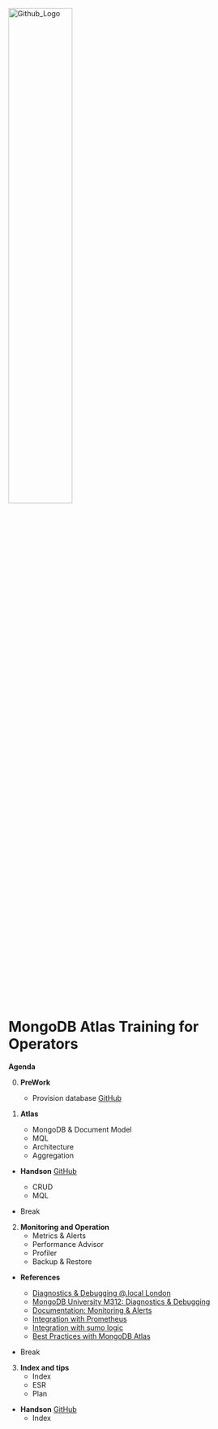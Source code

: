 <img src="https://companieslogo.com/img/orig/MDB_BIG-ad812c6c.png?t=1648915248" width="50%" title="Github_Logo"/> <br>

# MongoDB Atlas Training for Operators

**Agenda**

0. **PreWork**

   - Provision database [GitHub][0]

1. **Atlas**
   - MongoDB & Document Model
   - MQL
   - Architecture
   - Aggregation

- **Handson** [GitHub][1]

  - CRUD
  - MQL

- Break

2. **Monitoring and Operation**
   - Metrics & Alerts
   - Performance Advisor
   - Profiler
   - Backup & Restore

- **References**

  - [Diagnostics & Debugging @.local London][2-1]
  - [MongoDB University M312: Diagnostics & Debugging][2-2]
  - [Documentation: Monitoring & Alerts][2-3]
  - [Integration with Prometheus][2-4]
  - [Integration with sumo logic][2-5]
  - [Best Practices with MongoDB Atlas][2-6]

- Break

3. **Index and tips**
   - Index
   - ESR
   - Plan

- **Handson** [GitHub][3]
  - Index

[0]: https://github.com/MongoDBAtlas/MongoDBAtlasOperator/tree/main/00.pre-work
[1]: https://github.com/MongoDBAtlas/MongoDBAtlasOperator/tree/main/01.CRUD%20and%20MQL
[2-1]: https://youtu.be/GNO3M8rOGPM?list=PL4RCxklHWZ9uRejfsxY4YAc0l-Vjru7Y8
[2-2]: https://learn.mongodb.com/courses/m312-diagnostics-and-debugging
[2-3]: https://www.mongodb.com/docs/atlas/monitoring-alerts/
[2-4]: https://www.mongodb.com/blog/post/introducing-mongodb-prometheus-integration
[2-5]: https://help.sumologic.com/docs/integrations/databases/mongodb-atlas/
[2-6]: https://www.youtube.com/watch?v=k6x5d6O185Y
[3]: https://github.com/MongoDBAtlas/MongoDBAtlasOperator/tree/main/03.Index%20and%20tips
